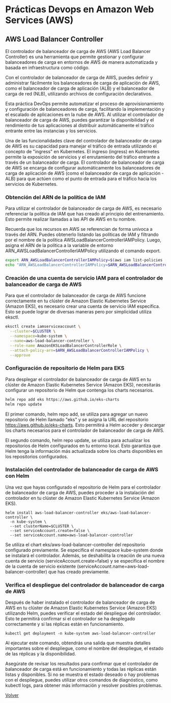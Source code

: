 # Prácticas Devops en Amazon Web Services (AWS)
## AWS Load Balancer Controller

El controlador de balanceador de carga de AWS (AWS Load Balancer Controller) es una herramienta que permite gestionar y configurar balanceadores de carga en entornos de AWS de manera automatizada y basada en infraestructura como código.

Con el controlador de balanceador de carga de AWS, puedes definir y administrar fácilmente los balanceadores de carga de aplicación de AWS, como el balanceador de carga de aplicación (ALB) y el balanceador de carga de red (NLB), utilizando archivos de configuración declarativos.

Esta práctica DevOps permite automatizar el proceso de aprovisionamiento y configuración de balanceadores de carga, facilitando la implementación y el escalado de aplicaciones en la nube de AWS. Al utilizar el controlador de balanceador de carga de AWS, puedes garantizar la disponibilidad y el rendimiento de tus aplicaciones al distribuir automáticamente el tráfico entrante entre las instancias y los servicios.

Una de las funcionalidades clave del controlador de balanceador de carga de AWS es su capacidad para manejar el tráfico de entrada utilizando el concepto de "ingress" en Kubernetes. El ingreso (ingress) en Kubernetes permite la exposición de servicios y el enrutamiento del tráfico entrante a través de un balanceador de carga. El controlador de balanceador de carga de AWS se encarga de configurar automáticamente los balanceadores de carga de aplicación de AWS (como el balanceador de carga de aplicación - ALB) para que actúen como el punto de entrada para el tráfico hacia los servicios de Kubernetes.

### Obtención del ARN de la política de IAM

Para utilizar el controlador de balanceador de carga de AWS, es necesario referenciar la política de IAM que has creado al principio del entrenamiento. Esto permite realizar llamadas a las API de AWS en tu nombre.

 Recuerda que los recursos en AWS se referencian de forma unívoca a través del ARN. Puedes obtenerlo listando las políticas de IAM y filtrando por el nombre de la política AWSLoadBalancerControllerIAMPolicy. Luego, asigna el ARN de la política a la variable de entorno ARN_AWSLoadBalancerControllerIAMPolicy utilizando el comando export.

```bash
export ARN_AWSLoadBalancerControllerIAMPolicy=$(aws iam list-policies --query 'Policies[?PolicyName==`AWSLoadBalancerControllerIAMPolicy`].Arn' --output text)
echo "ARN_AWSLoadBalancerControllerIAMPolicy=$ARN_AWSLoadBalancerControllerIAMPolicy"
```

### Creación de una cuenta de servicio IAM para el controlador de balanceador de carga de AWS

Para que el controlador de balanceador de carga de AWS funcione correctamente en tu clúster de Amazon Elastic Kubernetes Service (Amazon EKS), es necesario crear una cuenta de servicio IAM específica. Esto se puede lograr de diversas maneras pero por simplicidad utiliza eksctl.

```bash
eksctl create iamserviceaccount \
  --cluster=$CLUSTER \
  --namespace=kube-system \
  --name=aws-load-balancer-controller \
  --role-name AmazonEKSLoadBalancerControllerRole \
  --attach-policy-arn=$ARN_AWSLoadBalancerControllerIAMPolicy \
  --approve
```

### Configuración de repositorio de Helm para EKS

Para desplegar el controlador de balanceador de carga de AWS en tu clúster de Amazon Elastic Kubernetes Service (Amazon EKS), necesitarás configurar un repositorio de Helm que contenga los charts necesarios. 

```bash
helm repo add eks https://aws.github.io/eks-charts
helm repo update
```

El primer comando, helm repo add, se utiliza para agregar un nuevo repositorio de Helm llamado "eks" y se asigna la URL del repositorio https://aws.github.io/eks-charts. Esto permitirá a Helm acceder y descargar los charts necesarios para el controlador de balanceador de carga de AWS.

El segundo comando, helm repo update, se utiliza para actualizar los repositorios de Helm configurados en tu entorno local. Esto garantiza que Helm tenga la información más actualizada sobre los charts disponibles en los repositorios configurados.

### Instalación del controlador de balanceador de carga de AWS con Helm

Una vez que hayas configurado el repositorio de Helm para el controlador de balanceador de carga de AWS, puedes proceder a la instalación del controlador en tu clúster de Amazon Elastic Kubernetes Service (Amazon EKS). 

```shell
helm install aws-load-balancer-controller eks/aws-load-balancer-controller \
  -n kube-system \
  --set clusterName=$CLUSTER \
  --set serviceAccount.create=false \
  --set serviceAccount.name=aws-load-balancer-controller
```

Se utiliza el chart eks/aws-load-balancer-controller del repositorio configurado previamente. Se especifica el namespace kube-system donde se instalará el controlador. Además, se deshabilita la creación de una nueva cuenta de servicio (serviceAccount.create=false) y se especifica el nombre de la cuenta de servicio existente (serviceAccount.name=aws-load-balancer-controller) que has creado previamente.

### Verifica el despliegue del controlador de balanceador de carga de AWS

Después de haber instalado el controlador de balanceador de carga de AWS en tu clúster de Amazon Elastic Kubernetes Service (Amazon EKS) utilizando Helm, puedes verificar el estado del despliegue del controlador. Esto te permitirá confirmar si el controlador se ha desplegado correctamente y si las réplicas están en funcionamiento.

```shell
kubectl get deployment -n kube-system aws-load-balancer-controller
```
Al ejecutar este comando, obtendrás una salida que muestra detalles importantes sobre el despliegue, como el nombre del despliegue, el estado de las réplicas y la disponibilidad.

Asegúrate de revisar los resultados para confirmar que el controlador de balanceador de carga está en funcionamiento y todas las réplicas están listas y disponibles. Si no se muestra el estado deseado o hay problemas con el despliegue, puedes utilizar otros comandos de diagnóstico, como kubectl logs, para obtener más información y resolver posibles problemas.

[Volver](indice.md)